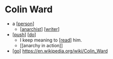 # Colin Ward

- a [[person]] 
  - [[anarchist]] [[writer]]
- [[push]] [[do]]
  - I keep meaning to [[read]] him.
  - [[anarchy in action]]
- [[go]] https://en.wikipedia.org/wiki/Colin_Ward


[//begin]: # "Autogenerated link references for markdown compatibility"
[person]: person "Person"
[anarchist]: anarchist "Anarchist"
[writer]: writer "Writer"
[push]: push "Push"
[do]: do "Do"
[read]: read "Read"
[go]: go "Go"
[//end]: # "Autogenerated link references"